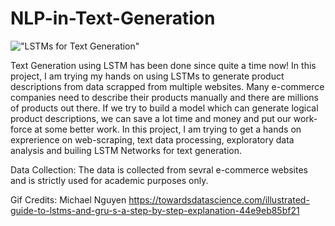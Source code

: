 # NLP-in-Text-Generation
!["LSTMs for Text Generation"](https://miro.medium.com/max/1200/1*n-IgHZM5baBUjq0T7RYDBw.gif)

Text Generation using LSTM has been done since quite a time now! In this project, I am trying my hands on using LSTMs to generate product descriptions from data scrapped from multiple websites. 
Many e-commerce companies need to describe their products manually and there are millions of products out there. If we try to build a model which can generate logical product descriptions, we can save a lot time and money and put our work-force at some better work.
In this project, I am trying to get a hands on exprerience on web-scraping, text data processing, exploratory data analysis and builing LSTM Networks for text generation.

Data Collection:
The data is collected from sevral e-commerce websites and is strictly used for academic purposes only.

Gif Credits:
Michael Nguyen
https://towardsdatascience.com/illustrated-guide-to-lstms-and-gru-s-a-step-by-step-explanation-44e9eb85bf21
